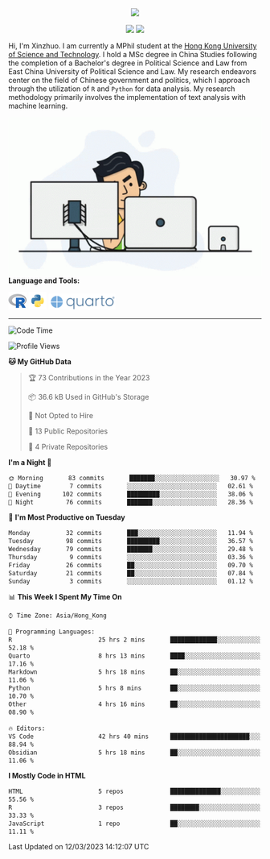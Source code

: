 <div align='center'>
<img src='https://readme-typing-svg.herokuapp.com?font=ubuntu&color=4d3900&center=true&lines=HKUST+Mphil+in+SOSC;Focus+on+China;Code+for+PoliSci'/>
</div>


<p align='center'>
<a href='mailto:carlh.stoner@gmail.com' target='_blank'>
        <img src='https://img.shields.io/badge/Gmail-D14836?style=for-the-badge&logo=gmail&logoColor=white'/></a>
 <a href='https://www.linkedin.com/in/xinzhuo-huang-5161011ba/' target='_blank'>
        <img src='https://img.shields.io/badge/linkedin%20-%230077B5.svg?&style=for-the-badge&logo=linkedin&logoColor=white'/>
    </a>
    </p>
    
Hi, I'm Xinzhuo. I am currently a MPhil student at the [Hong Kong University of Science and Technology](https://sosc.hkust.edu.hk/node/613). I hold a MSc degree in China Studies following the completion of a Bachelor's degree in Political Science and Law from East China University of Political Science and Law. My research endeavors center on the field of Chinese government and politics, which I approach through the utilization of `R` and `Python` for data analysis. My research methodology primarily involves the implementation of text analysis with machine learning.




<img align='right' src="https://github.com/xinzhuohkust/xinzhuohkust/blob/main/programmer.gif" width="590">




**Language and Tools:**  

<code><img height="36" src="https://raw.githubusercontent.com/github/explore/80688e429a7d4ef2fca1e82350fe8e3517d3494d/topics/r/r.png"></code>
<code><img height="36" src="https://raw.githubusercontent.com/github/explore/80688e429a7d4ef2fca1e82350fe8e3517d3494d/topics/python/python.png"></code>
<code><img height="32" src="https://github.com/quarto-dev/quarto-r/blob/main/man/figures/quarto.png"></code>

---
<!--START_SECTION:waka-->
![Code Time](http://img.shields.io/badge/Code%20Time-145%20hrs%2021%20mins-blue)

![Profile Views](http://img.shields.io/badge/Profile%20Views-21-blue)

**🐱 My GitHub Data** 

> 🏆 73 Contributions in the Year 2023
 > 
> 📦 36.6 kB Used in GitHub's Storage 
 > 
> 🚫 Not Opted to Hire
 > 
> 📜 13 Public Repositories 
 > 
> 🔑 4 Private Repositories  
 > 
**I'm a Night 🦉** 

```text
🌞 Morning       83 commits       ███████░░░░░░░░░░░░░░░░░░   30.97 % 
🌆 Daytime        7 commits       ░░░░░░░░░░░░░░░░░░░░░░░░░   02.61 % 
🌃 Evening      102 commits       █████████░░░░░░░░░░░░░░░░   38.06 % 
🌙 Night         76 commits       ███████░░░░░░░░░░░░░░░░░░   28.36 % 

```
📅 **I'm Most Productive on Tuesday** 

```text
Monday          32 commits       ███░░░░░░░░░░░░░░░░░░░░░░   11.94 % 
Tuesday         98 commits       █████████░░░░░░░░░░░░░░░░   36.57 % 
Wednesday       79 commits       ███████░░░░░░░░░░░░░░░░░░   29.48 % 
Thursday         9 commits       ░░░░░░░░░░░░░░░░░░░░░░░░░   03.36 % 
Friday          26 commits       ██░░░░░░░░░░░░░░░░░░░░░░░   09.70 % 
Saturday        21 commits       ██░░░░░░░░░░░░░░░░░░░░░░░   07.84 % 
Sunday           3 commits       ░░░░░░░░░░░░░░░░░░░░░░░░░   01.12 % 

```


📊 **This Week I Spent My Time On** 

```text
⌚︎ Time Zone: Asia/Hong_Kong

💬 Programming Languages: 
R                        25 hrs 2 mins       █████████████░░░░░░░░░░░░   52.18 % 
Quarto                   8 hrs 13 mins       ████░░░░░░░░░░░░░░░░░░░░░   17.16 % 
Markdown                 5 hrs 18 mins       ██░░░░░░░░░░░░░░░░░░░░░░░   11.06 % 
Python                   5 hrs 8 mins        ██░░░░░░░░░░░░░░░░░░░░░░░   10.70 % 
Other                    4 hrs 16 mins       ██░░░░░░░░░░░░░░░░░░░░░░░   08.90 % 

🔥 Editors: 
VS Code                  42 hrs 40 mins      ██████████████████████░░░   88.94 % 
Obsidian                 5 hrs 18 mins       ██░░░░░░░░░░░░░░░░░░░░░░░   11.06 % 

```

**I Mostly Code in HTML** 

```text
HTML                     5 repos             ██████████████░░░░░░░░░░░   55.56 % 
R                        3 repos             ████████░░░░░░░░░░░░░░░░░   33.33 % 
JavaScript               1 repo              ██░░░░░░░░░░░░░░░░░░░░░░░   11.11 % 

```



 Last Updated on 12/03/2023 14:12:07 UTC
<!--END_SECTION:waka-->
    
    
    
    
    
    
    
    

